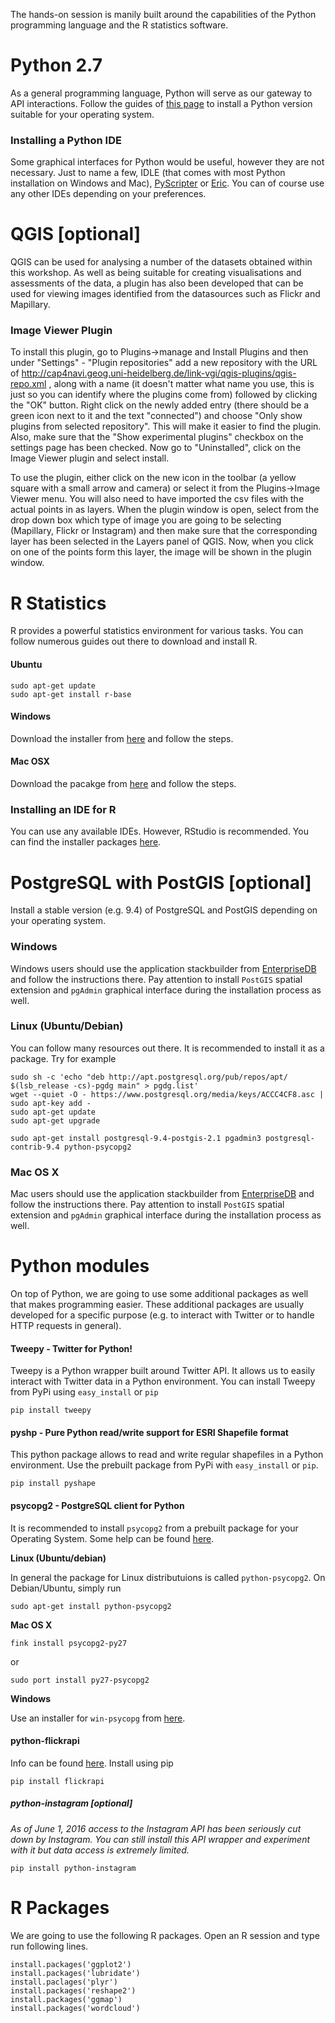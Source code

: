 The hands-on session is manily built around the capabilities of the Python programming language and the R statistics software.

# Python 2.7

As a general programming language, Python will serve as our gateway to API interactions. Follow the guides of [this page](https://wiki.python.org/moin/BeginnersGuide/Download) to install a Python version suitable for your operating system.

### Installing a Python IDE

Some graphical interfaces for Python would be useful, however they are not necessary. Just to name a few, IDLE (that comes with most Python installation on Windows and Mac), [PyScripter](https://sourceforge.net/projects/pyscripter/) or
[Eric](http://eric-ide.python-projects.org/eric-download.html). You can of course use any other IDEs depending on your preferences.

# QGIS [optional]
QGIS can be used for analysing a number of the datasets obtained within this workshop. As well as being suitable for creating visualisations and assessments of the data, a plugin has also been developed that can be used for viewing images identified from the datasources such as Flickr and Mapillary. 

### Image Viewer Plugin
To install this plugin, go to Plugins->manage and Install Plugins and then under "Settings" - "Plugin repositories" add a new repository with the URL of http://cap4navi.geog.uni-heidelberg.de/link-vgi/qgis-plugins/qgis-repo.xml , along with a name (it doesn't matter what name you use, this is just so you can identify where the plugins come from) followed by clicking the "OK" button. Right click on the newly added entry (there should be a green icon next to it and the text "connected") and choose "Only show plugins from selected repository". This will make it easier to find the plugin. Also, make sure that the "Show experimental plugins" checkbox on the settings page has been checked. Now go to "Uninstalled", click on the Image Viewer plugin and select install.

To use the plugin, either click on the new icon in the toolbar (a yellow square with a small arrow and camera) or select it from the Plugins->Image Viewer menu. You will also need to have imported the csv files with the actual points in as layers. When the plugin window is open, select from the drop down box which type of image you are going to be selecting (Mapillary, Flickr or Instagram) and then make sure that the corresponding layer has been selected in the Layers panel of QGIS. Now, when you click on one of the points form this layer, the image will be shown in the plugin window.

# R Statistics

R provides a powerful statistics environment for various tasks. You can follow numerous guides out there to download and install R.

#### Ubuntu

```
sudo apt-get update
sudo apt-get install r-base
```

#### Windows

Download the installer from [here](https://cran.r-project.org/bin/windows/base/) and follow the steps.

#### Mac OSX

Download the pacakge from [here](https://cran.rstudio.com/bin/macosx/) and follow the steps.

### Installing an IDE for R

You can use any available IDEs. However, RStudio is recommended. You can find the installer packages [here](https://www.rstudio.com/products/rstudio/download/).

# PostgreSQL with PostGIS [optional]

Install a stable version (e.g. 9.4) of PostgreSQL and PostGIS depending on your operating system.

### Windows

Windows users should use the application stackbuilder from [EnterpriseDB](http://www.enterprisedb.com/products-services-training/pgdownload) and follow the instructions there. Pay attention to install `PostGIS` spatial extension and `pgAdmin` graphical interface during the installation process as well.

### Linux (Ubuntu/Debian)

You can follow many resources out there. It is recommended to install it as a package. Try for example

```
sudo sh -c 'echo "deb http://apt.postgresql.org/pub/repos/apt/ $(lsb_release -cs)-pgdg main" > pgdg.list'
wget --quiet -O - https://www.postgresql.org/media/keys/ACCC4CF8.asc | sudo apt-key add -
sudo apt-get update
sudo apt-get upgrade

sudo apt-get install postgresql-9.4-postgis-2.1 pgadmin3 postgresql-contrib-9.4 python-psycopg2
```

### Mac OS X

Mac users should use the application stackbuilder from [EnterpriseDB](http://www.enterprisedb.com/products-services-training/pgdownload) and follow the instructions there. Pay attention to install `PostGIS` spatial extension and `pgAdmin` graphical interface during the installation process as well.

# Python modules

On top of Python, we are going to use some additional packages as well that makes programming easier. These additional packages are usually developed for a specific purpose (e.g. to interact with Twitter or to handle HTTP requests in general).

#### Tweepy - Twitter for Python!

Tweepy is a Python wrapper built around Twitter API. It allows us to easily interact with Twitter data in a Python environment.  You can install Tweepy from PyPi using `easy_install` or `pip`

```
pip install tweepy
```

#### pyshp - Pure Python read/write support for ESRI Shapefile format

This python package allows to read and write regular shapefiles in a Python environment. Use the prebuilt package from PyPi with `easy_install` or `pip`.

```
pip install pyshape
```

#### psycopg2 - PostgreSQL client for Python

It is recommended to install `psycopg2` from a prebuilt package for your Operating System. Some help can be found [here](initd.org/psycopg/docs/install.html).

**Linux (Ubuntu/debian)**

In general the package for Linux distributuions is called `python-psycopg2`. On Debian/Ubuntu, simply run

```
sudo apt-get install python-psycopg2
```

**Mac OS X**

```
fink install psycopg2-py27
```
or
```
sudo port install py27-psycopg2
```

**Windows**

Use an installer for `win-psycopg` from [here](www.stickpeople.com/projects/python/win-psycopg).

#### python-flickrapi
Info can be found [here](https://pypi.python.org/pypi/flickrapi). Install using pip

```
pip install flickrapi
```

##### python-instagram [optional]

*As of June 1, 2016 access to the Instagram API has been seriously cut down by Instagram. You can still install this API wrapper and experiment with it but data access is extremely limited.*
```
pip install python-instagram
```

# R Packages

We are going to use the following R packages. Open an R session and type run following lines.

```Rscript
install.packages('ggplot2')
install.packages('lubridate')
install.paclages('plyr')
install.packages('reshape2')
install.packages('ggmap')
install.packages('wordcloud')
```